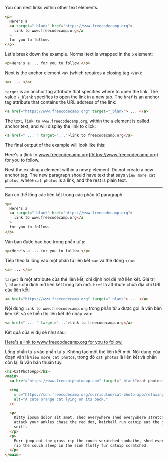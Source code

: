 You can nest links within other text elements.

```html
<p>
  Here's a
  <a target="_blank" href="https://www.freecodecamp.org">
    link to www.freecodecamp.org</a
  >
  for you to follow.
</p>
```

Let's break down the example. Normal text is wrapped in the `p` element:

```html
<p>Here's a ... for you to follow.</p>
```

Next is the anchor element `<a>` (which requires a closing tag `</a>`):

```html
<a> ... </a>
```

`target` is an anchor tag attribute that specifies where to open the link. The value `\_blank` specifies to open the link in a new tab. The `href` is an anchor tag attribute that contains the URL address of the link:

```html
<a href="https://www.freecodecamp.org" target="_blank"> ... </a>
```

The text, `link to www.freecodecamp.org`, within the `a` element is called anchor text, and will display the link to click:

```html
<a href=" ... " target="...">link to freecodecamp.org</a>
```

The final output of the example will look like this:

Here's a [link to www.freecodecamp.org](https://www.freecodecamp.org) for you to follow.

Nest the existing `a` element within a new `p` element. Do not create a new anchor tag. The new paragraph should have text that says `View more cat photos`, where `cat photos` is a link, and the rest is plain text.

---

Bạn có thể lồng các liên kết trong các phần tử paragraph

```html
<p>
  Here's a
  <a target="_blank" href="https://www.freecodecamp.org">
    link to www.freecodecamp.org</a
  >
  for you to follow.
</p>
```

Văn bản được bao bọc trong phần tử `p`:

```html
<p>Here's a ... for you to follow.</p>
```

Tiếp theo là lồng vào một phần tử liên kết `<a>` và thẻ đóng `</a>`:

```html
<a> ... </a>
```

`target` là một attribute của thẻ liên kết, chỉ định nơi để mở liên kết. Giá trị `\_blank` chỉ định mở liên kết trong tab mới. `href` là attribute chứa địa chỉ URL của liên kết:

```html
<a href="https://www.freecodecamp.org" target="_blank"> ... </a>
```

Nội dung `link to www.freecodecamp.org` trong phần tử `a` được gọi là văn bản liên kết và sẽ hiển thị liên kết để nhấp vào:

```html
<a href=" ... " target="...">link to freecodecamp.org</a>
```

Kết quả của ví dụ sẽ như sau:

[Here's a link to www.freecodecamp.org for you to follow.](https://www.freecodecamp.org)

Lồng phần tử `a` vào phần tử `p` .Không tạo một thẻ liên kết mới. Nội dung của đoạn văn là `View more cat photos`, trong đó `cat photos` là liên kết và phần còn lại là văn bản thuần túy.

```html
<h2>CatPhotoApp</h2>
<main>
  <a href="https://www.freecatphotoapp.com" target="_blank">cat photos</a>

  <img
    src="https://cdn.freecodecamp.org/curriculum/cat-photo-app/relaxing-cat.jpg"
    alt="A cute orange cat lying on its back."
  />

  <p>
    Kitty ipsum dolor sit amet, shed everywhere shed everywhere stretching
    attack your ankles chase the red dot, hairball run catnip eat the grass
    sniff.
  </p>
  <p>
    Purr jump eat the grass rip the couch scratched sunbathe, shed everywhere
    rip the couch sleep in the sink fluffy fur catnip scratched.
  </p>
</main>
```
